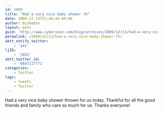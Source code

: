 ```yaml
---
id: 1089
title: "Had a very nice baby shower th"
date: 2009-12-13T21:44:44-04:00
author: DizkoDan
layout: post
guid: 'http://www.cyberjunx.com/blog/archives/2009/12/13/had-a-very-nice-baby-shower-th/'
permalink: /2009/12/13/had-a-very-nice-baby-shower-th/
aktt_notify_twitter:
    - 'yes'
ljID:
    - '1053'
aktt_twitter_id:
    - '6647217771'
categories:
    - Twitter
tags:
    - tweets
    - Twitter
---
```


Had a very nice baby shower thrown for us today. Thankful for all the good friends and family who care so much for us. Thanks everyone!